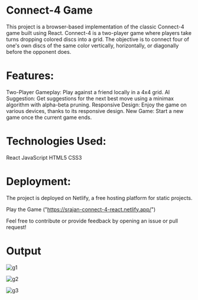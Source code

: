 # Connect-4 Game
This project is a browser-based implementation of the classic Connect-4 game built using React. Connect-4 is a two-player game where players take turns dropping colored discs into a grid. The objective is to connect four of one's own discs of the same color vertically, horizontally, or diagonally before the opponent does.

# Features:
Two-Player Gameplay: Play against a friend locally in a 4x4 grid.
AI Suggestion: Get suggestions for the next best move using a minimax algorithm with alpha-beta pruning.
Responsive Design: Enjoy the game on various devices, thanks to its responsive design.
New Game: Start a new game once the current game ends.

# Technologies Used:
React
JavaScript
HTML5
CSS3

# Deployment:
The project is deployed on Netlify, a free hosting platform for static projects.

Play the Game ("https://srajan-connect-4-react.netlify.app/")

Feel free to contribute or provide feedback by opening an issue or pull request!

# Output

![g1](https://github.com/SRAJANNAIK7/Connect-4-using-react/assets/105223888/a7b25c7e-ead8-45af-bdc4-144002a0ada3)

![g2](https://github.com/SRAJANNAIK7/Connect-4-using-react/assets/105223888/fb9c058a-846d-4cd9-8261-fc2aacbf0059)

![g3](https://github.com/SRAJANNAIK7/Connect-4-using-react/assets/105223888/3fb811dd-903c-4357-949a-195f0a1c2111)

